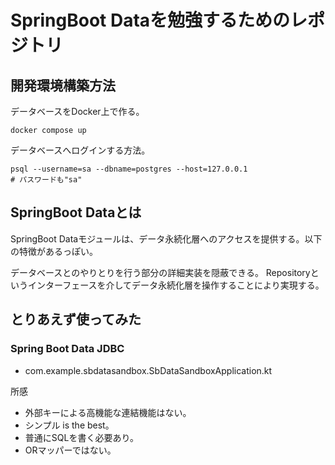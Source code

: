 # SpringBoot Dataを勉強するためのレポジトリ

## 開発環境構築方法

データベースをDocker上で作る。

```shell
docker compose up
```

データベースへログインする方法。

```shell
psql --username=sa --dbname=postgres --host=127.0.0.1
# パスワードも"sa"
```

## SpringBoot Dataとは

SpringBoot Dataモジュールは、データ永続化層へのアクセスを提供する。以下の特徴があるっぽい。

データベースとのやりとりを行う部分の詳細実装を隠蔽できる。
Repositoryというインターフェースを介してデータ永続化層を操作することにより実現する。

## とりあえず使ってみた

### Spring Boot Data JDBC

- com.example.sbdatasandbox.SbDataSandboxApplication.kt

所感

- 外部キーによる高機能な連結機能はない。
- シンプル is the best。
- 普通にSQLを書く必要あり。
- ORマッパーではない。
